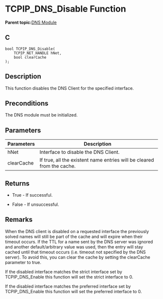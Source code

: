 # TCPIP\_DNS\_Disable Function

**Parent topic:**[DNS Module](GUID-D15C8F84-C30C-451F-8AB7-F8E62AD494C2.md)

## C

```
bool TCPIP_DNS_Disable(
    TCPIP_NET_HANDLE hNet, 
    bool clearCache
);
```

## Description

This function disables the DNS Client for the specified interface.

## Preconditions

The DNS module must be initialized.

## Parameters

|Parameters|Description|
|----------|-----------|
|hNet|Interface to disable the DNS Client.|
|clearCache|If true, all the existent name entries will be cleared from the cache.|

## Returns

-   True - If successful.

-   False - If unsuccessful.


## Remarks

When the DNS client is disabled on a requested interface the previously solved names will still be part of the cache and will expire when their timeout occurs. If the TTL for a name sent by the DNS server was ignored and another default/arbitrary value was used, then the entry will stay cached until that timeout occurs \(i.e. timeout not specified by the DNS server\). To avoid this, you can clear the cache by setting the clearCache parameter to true.

If the disabled interface matches the strict interface set by TCPIP\_DNS\_Enable this function will set the strict interface to 0.

If the disabled interface matches the preferred interface set by TCPIP\_DNS\_Enable this function will set the preferred interface to 0.


